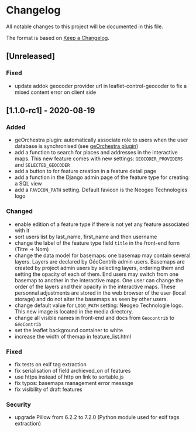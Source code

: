 # Changelog
All notable changes to this project will be documented in this file.

The format is based on [Keep a Changelog](https://keepachangelog.com/en/1.0.0/).

## [Unreleased]

### Fixed
- update addok geocoder provider url in leaflet-control-geocoder to fix a mixed content error on client side

## [1.1.0-rc1] - 2020-08-19
### Added
- geOrchestra plugin: automatically associate role to users when the user database is synchronised (see 
[geOrchestra plugin](plugin_georchestra/README.md))
- add a function to search for places and addresses in the interactive maps. This new feature comes with new settings:
`GEOCODER_PROVIDERS` and `SELECTED_GEOCODER`
- add a button to for feature creation in a feature detail page
- add a function in the Django admin page of the feature type for creating a SQL view
- add a `FAVICON_PATH` setting. Default favicon is the Neogeo Technologies logo

### Changed
- enable edition of a feature type if there is not yet any feature associated with it
- sort users list by last_name, first_name and then username
- change the label of the feature type field `title` in the front-end form (Titre -> Nom)
- change the data model for basemaps: one basemap may contain several layers. Layers are declared by GéoContrib
admin users. Basemaps are created by project admin users by selecting layers, ordering them and setting the opacity
of each of them. End users may switch from one basemap to another in the interactive maps. One user can change 
the order of the layers and their opacity in the interactive maps. These personnal adjustments are stored in the 
web browser of the user (local storage) and do not alter the basemaps as seen by other users.
- change default value for `LOGO_PATH` setting: Neogeo Technologie logo. This new image is located in the media 
directory.
- change all visible names in front-end and docs from `Geocontrib` to `GéoContrib`
- set the leaflet background container to white
- increase the width of themap in feature_list.html

### Fixed
- fix tests on exif tag extraction
- fix serialisation of field archieved_on of features
- use https instead of http on link to sortable.js
- fix typos: basemaps management error message
- fix visibility of draft features

### Security
- upgrade Pillow from 6.2.2 to 7.2.0 (Python module used for exif tags extraction)
